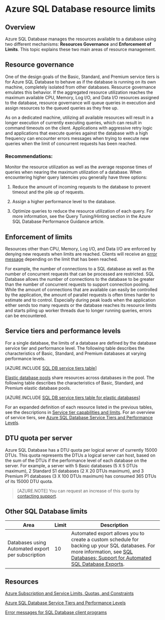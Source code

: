 <properties
	pageTitle="Azure SQL Database Resource Limits"
	description="This page describes some common resource limits for Azure SQL Database."
	services="sql-database"
	documentationCenter="na"
	authors="rothja"
	manager="jeffreyg"
	editor="monicar" />


<tags
	ms.service="sql-database"
	ms.devlang="na"
	ms.topic="article"
	ms.tgt_pltfrm="na"
	ms.workload="data-management"
	ms.date="10/27/2015"
	ms.author="jroth" />


# Azure SQL Database resource limits

## Overview

Azure SQL Database manages the resources available to a database using two different mechanisms: **Resources Governance** and **Enforcement of Limits**. This topic explains these two main areas of resource management.

## Resource governance
One of the design goals of the Basic, Standard, and Premium service tiers is for Azure SQL Database to behave as if the database is running on its own machine, completely isolated from other databases. Resource governance emulates this behavior. If the aggregated resource utilization reaches the maximum available CPU, Memory, Log I/O, and Data I/O resources assigned to the database, resource governance will queue queries in execution and assign resources to the queued queries as they free up.

As on a dedicated machine, utilizing all available resources will result in a longer execution of currently executing queries, which can result in command timeouts on the client. Applications with aggressive retry logic and applications that execute queries against the database with a high frequency can encounter errors messages when trying to execute new queries when the limit of concurrent requests has been reached.

### Recommendations:
Monitor the resource utilization as well as the average response times of queries when nearing the maximum utilization of a database. When encountering higher query latencies you generally have three options:

1.	Reduce the amount of incoming requests to the database to prevent timeout and the pile up of requests.

2.	Assign a higher performance level to the database.

3.	Optimize queries to reduce the resource utilization of each query. For more information, see the Query Tuning/Hinting section in the Azure SQL Database Performance Guidance article.

## Enforcement of limits
Resources other than CPU, Memory, Log I/O, and Data I/O are enforced by denying new requests when limits are reached. Clients will receive an [error message](sql-database-develop-error-messages.md) depending on the limit that has been reached.

For example, the number of connections to a SQL database as well as the number of concurrent requests that can be processed are restricted. SQL Database allows the number of connections to the database to be greater than the number of concurrent requests to support connection pooling. While the amount of connections that are available can easily be controlled by the application, the amount of parallel requests is often times harder to estimate and to control. Especially during peak loads when the application either sends too many requests or the database reaches its resource limits and starts piling up worker threads due to longer running queries, errors can be encountered. 

## Service tiers and performance levels

For a single database, the limits of a database are defined by the database service tier and performance level. The following table describes the characteristics of Basic, Standard, and Premium databases at varying performance levels.

[AZURE.INCLUDE [SQL DB service tiers table](../../includes/sql-database-service-tiers-table.md)]

[Elastic database pools](sql-database-elastic-pool.md) share resources across databases in the pool. The following table describes the characteristics of Basic, Standard, and Premium elastic database pools.

[AZURE.INCLUDE [SQL DB service tiers table for elastic databases](../../includes/sql-database-service-tiers-table-elastic-db-pools.md)]

For an expanded definition of each resource listed in the previous tables, see the descriptions in [Service tier capabilities and limits](sql-database-performance-guidance.md#service-tier-capabilities-and-limits). For an overview of service tiers, see [Azure SQL Database Service Tiers and Performance Levels](sql-database-service-tiers.md).

## DTU quota per server

Azure SQL Database has a DTU quota per logical server of currently 15000 DTUs. This quota represents the DTUs a logical server can host, based on the sum of the DTUs if the performance level of each database on the server. For example, a server with 5 Basic databases (5 X 5 DTUs maximum), 2 Standard S1 databases (2 X 20 DTUs maximum), and 3 Premium P1 databases (3 X 100 DTUs maximum) has consumed 365 DTUs of its 15000 DTU quota.

>[AZURE.NOTE] You can request an increase of this quota by [contacting support](http://azure.microsoft.com/blog/2014/06/04/azure-limits-quotas-increase-requests/).

## Other SQL Database limits

| Area | Limit | Description |
|---|---|---|
| Databases using Automated export per subscription | 10 | Automated export allows you to create a custom schedule for backing up your SQL databases. For more information, see [SQL Databases: Support for Automated SQL Database Exports](http://weblogs.asp.net/scottgu/windows-azure-july-updates-sql-database-traffic-manager-autoscale-virtual-machines).|

## Resources

[Azure Subscription and Service Limits, Quotas, and Constraints](../azure-subscription-service-limits.md)

[Azure SQL Database Service Tiers and Performance Levels](sql-database-service-tiers.md)

[Error messages for SQL Database client programs](sql-database-develop-error-messages.md)
